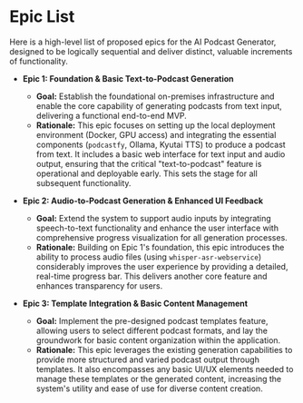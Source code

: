 # Epic List

Here is a high-level list of proposed epics for the AI Podcast Generator, designed to be logically sequential and deliver distinct, valuable increments of functionality.

*   **Epic 1: Foundation & Basic Text-to-Podcast Generation**
    *   **Goal:** Establish the foundational on-premises infrastructure and enable the core capability of generating podcasts from text input, delivering a functional end-to-end MVP.
    *   **Rationale:** This epic focuses on setting up the local deployment environment (Docker, GPU access) and integrating the essential components (`podcastfy`, Ollama, Kyutai TTS) to produce a podcast from text. It includes a basic web interface for text input and audio output, ensuring that the critical "text-to-podcast" feature is operational and deployable early. This sets the stage for all subsequent functionality.

*   **Epic 2: Audio-to-Podcast Generation & Enhanced UI Feedback**
    *   **Goal:** Extend the system to support audio inputs by integrating speech-to-text functionality and enhance the user interface with comprehensive progress visualization for all generation processes.
    *   **Rationale:** Building on Epic 1's foundation, this epic introduces the ability to process audio files (using `whisper-asr-webservice`) considerably improves the user experience by providing a detailed, real-time progress bar. This delivers another core feature and enhances transparency for users.

*   **Epic 3: Template Integration & Basic Content Management**
    *   **Goal:** Implement the pre-designed podcast templates feature, allowing users to select different podcast formats, and lay the groundwork for basic content organization within the application.
    *   **Rationale:** This epic leverages the existing generation capabilities to provide more structured and varied podcast output through templates. It also encompasses any basic UI/UX elements needed to manage these templates or the generated content, increasing the system's utility and ease of use for diverse content creation.
